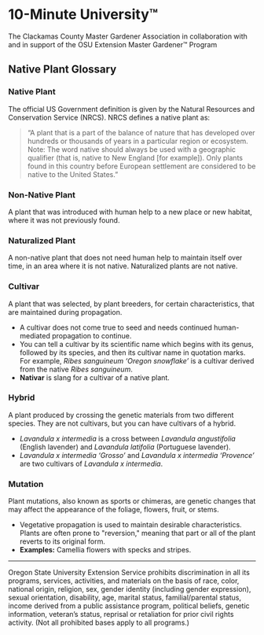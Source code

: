 # 10-Minute University™  
The Clackamas County Master Gardener Association in collaboration with and in support of the OSU Extension Master Gardener™ Program  

## Native Plant Glossary  

### Native Plant  
The official US Government definition is given by the Natural Resources and Conservation Service (NRCS). NRCS defines a native plant as:  
> “A plant that is a part of the balance of nature that has developed over hundreds or thousands of years in a particular region or ecosystem. Note: The word native should always be used with a geographic qualifier (that is, native to New England [for example]). Only plants found in this country before European settlement are considered to be native to the United States.”  

### Non-Native Plant  
A plant that was introduced with human help to a new place or new habitat, where it was not previously found.  

### Naturalized Plant  
A non-native plant that does not need human help to maintain itself over time, in an area where it is not native. Naturalized plants are not native.  

### Cultivar  
A plant that was selected, by plant breeders, for certain characteristics, that are maintained during propagation.  

- A cultivar does not come true to seed and needs continued human-mediated propagation to continue.  
- You can tell a cultivar by its scientific name which begins with its genus, followed by its species, and then its cultivar name in quotation marks. For example, *Ribes sanguineum ‘Oregon snowflake’* is a cultivar derived from the native *Ribes sanguineum*.  
- **Nativar** is slang for a cultivar of a native plant.  

### Hybrid  
A plant produced by crossing the genetic materials from two different species. They are not cultivars, but you can have cultivars of a hybrid.  

- *Lavandula x intermedia* is a cross between *Lavandula angustifolia* (English lavender) and *Lavandula latifolia* (Portuguese lavender).  
- *Lavandula x intermedia ‘Grosso’* and *Lavandula x intermedia ‘Provence’* are two cultivars of *Lavandula x intermedia*.  

### Mutation  
Plant mutations, also known as sports or chimeras, are genetic changes that may affect the appearance of the foliage, flowers, fruit, or stems.  

- Vegetative propagation is used to maintain desirable characteristics. Plants are often prone to "reversion," meaning that part or all of the plant reverts to its original form.  
- **Examples:** Camellia flowers with specks and stripes.  

---

Oregon State University Extension Service prohibits discrimination in all its programs, services, activities, and materials on the basis of race, color, national origin, religion, sex, gender identity (including gender expression), sexual orientation, disability, age, marital status, familial/parental status, income derived from a public assistance program, political beliefs, genetic information, veteran’s status, reprisal or retaliation for prior civil rights activity. (Not all prohibited bases apply to all programs.)